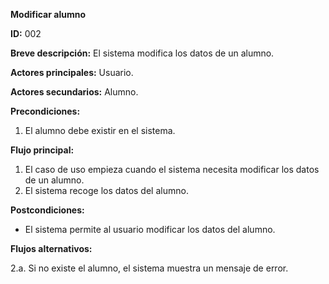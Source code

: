 **Modificar alumno**

**ID:** 002

**Breve descripción:** El sistema modifica los datos de un alumno.


**Actores principales:** Usuario.

**Actores secundarios:** Alumno.

**Precondiciones:**

  1. El alumno debe existir en el sistema.

**Flujo principal:**

  1. El caso de uso empieza cuando el sistema necesita modificar los datos de un alumno.
  2. El sistema recoge los datos del alumno.

**Postcondiciones:**

  * El sistema permite al usuario modificar los datos del alumno.

**Flujos alternativos:**

  2.a. Si no existe el alumno, el sistema muestra un mensaje de error.
